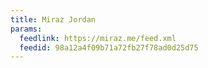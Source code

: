 ```yaml
---
title: Miraz Jordan
params:
  feedlink: https://miraz.me/feed.xml
  feedid: 98a12a4f09b71a72fb27f78ad0d25d75
---
```

